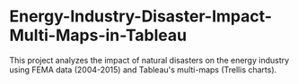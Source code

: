 # Energy-Industry-Disaster-Impact-Multi-Maps-in-Tableau
This project analyzes the impact of natural disasters on the energy industry using FEMA data (2004-2015) and Tableau's multi-maps (Trellis charts). 
